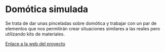 # Domótica simulada
Se trata de dar unas pinceladas sobre domótica y trabajar con un par de elementos que nos permitirán crear situaciones similares a las reales pero utilizando kits de materiales. 

[Enlace a la web del proyecto]()
